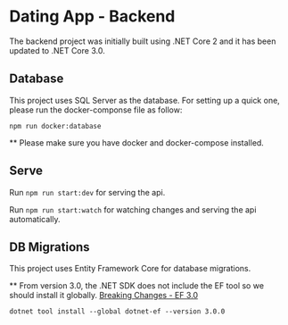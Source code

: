 # Dating App - Backend

The backend project was initially built using .NET Core 2 and it has been updated to .NET Core 3.0.

## Database

This project uses SQL Server as the database. For setting up a quick one, please run the docker-componse file as follow:

`npm run docker:database`

** Please make sure you have docker and docker-compose installed.

## Serve

Run `npm run start:dev` for serving the api.

Run `npm run start:watch` for watching changes and serving the api automatically.

## DB Migrations

This project uses Entity Framework Core for database migrations.

** From version 3.0, the .NET SDK does not include the EF tool so we should install it globally. [Breaking Changes - EF 3.0](https://docs.microsoft.com/en-gb/ef/core/what-is-new/ef-core-3.0/breaking-changes#the-ef-core-command-line-tool-dotnet-ef-is-no-longer-part-of-the-net-core-sdk)

`dotnet tool install --global dotnet-ef --version 3.0.0`
